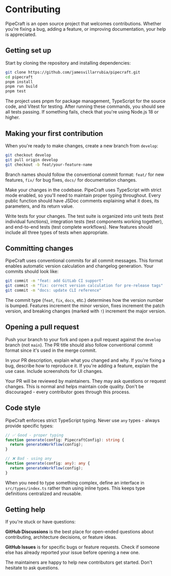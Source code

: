 # Contributing

PipeCraft is an open source project that welcomes contributions. Whether you're fixing a bug, adding a feature, or improving documentation, your help is appreciated.

## Getting set up

Start by cloning the repository and installing dependencies:

```bash
git clone https://github.com/jamesvillarrubia/pipecraft.git
cd pipecraft
pnpm install
pnpm run build
pnpm test
```

The project uses pnpm for package management, TypeScript for the source code, and Vitest for testing. After running these commands, you should see all tests passing. If something fails, check that you're using Node.js 18 or higher.

## Making your first contribution

When you're ready to make changes, create a new branch from `develop`:

```bash
git checkout develop
git pull origin develop
git checkout -b feat/your-feature-name
```

Branch names should follow the conventional commit format: `feat/` for new features, `fix/` for bug fixes, `docs/` for documentation changes.

Make your changes in the codebase. PipeCraft uses TypeScript with strict mode enabled, so you'll need to maintain proper typing throughout. Every public function should have JSDoc comments explaining what it does, its parameters, and its return value.

Write tests for your changes. The test suite is organized into unit tests (test individual functions), integration tests (test components working together), and end-to-end tests (test complete workflows). New features should include all three types of tests when appropriate.

## Committing changes

PipeCraft uses conventional commits for all commit messages. This format enables automatic version calculation and changelog generation. Your commits should look like:

```bash
git commit -m "feat: add GitLab CI support"
git commit -m "fix: correct version calculation for pre-release tags"
git commit -m "docs: update CLI reference"
```

The commit type (`feat`, `fix`, `docs`, etc.) determines how the version number is bumped. Features increment the minor version, fixes increment the patch version, and breaking changes (marked with `!`) increment the major version.

## Opening a pull request

Push your branch to your fork and open a pull request against the `develop` branch (not `main`). The PR title should also follow conventional commit format since it's used in the merge commit.

In your PR description, explain what you changed and why. If you're fixing a bug, describe how to reproduce it. If you're adding a feature, explain the use case. Include screenshots for UI changes.

Your PR will be reviewed by maintainers. They may ask questions or request changes. This is normal and helps maintain code quality. Don't be discouraged - every contributor goes through this process.

## Code style

PipeCraft enforces strict TypeScript typing. Never use `any` types - always provide specific types:

```typescript
// ✅ Good - proper typing
function generate(config: PipecraftConfig): string {
  return generateWorkflow(config);
}

// ❌ Bad - using any
function generate(config: any): any {
  return generateWorkflow(config);
}
```

When you need to type something complex, define an interface in `src/types/index.ts` rather than using inline types. This keeps type definitions centralized and reusable.

## Getting help

If you're stuck or have questions:

**GitHub Discussions** is the best place for open-ended questions about contributing, architecture decisions, or feature ideas.

**GitHub Issues** is for specific bugs or feature requests. Check if someone else has already reported your issue before opening a new one.

The maintainers are happy to help new contributors get started. Don't hesitate to ask questions.
